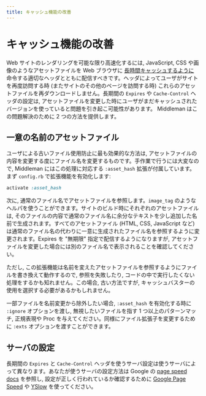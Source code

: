 ```yaml
---
title: キャッシュ機能の改善
---
```


# キャッシュ機能の改善

Web サイトのレンダリングを可能な限り高速化するには, JavaScript, CSS や画像のようなアセットファイルを Web ブラウザに [長時間キャッシュするように](https://code.google.com/speed/page-speed/docs/caching.html) 命令する適切なヘッダとともに配信すべきです。ヘッダによってユーザがサイトを再度訪問する時 (またサイトのその他のページを訪問する時) これらのアセットファイルを再ダウンロードしません。長期間の `Expires` や `Cache-Control` ヘッダの設定は, アセットファイルを変更した時にユーザがまだキャッシュされたバージョンを使っていると問題を引き起こ可能性があります。 Middleman はこの問題解決のために 2 つの方法を提供します。

## 一意の名前のアセットファイル

ユーザによる古いファイル使用防止に最も効果的な方法は, アセットファイルの内容を変更する度にファイル名を変更するものです。手作業で行うには大変なので, Middleman にはこの処理に対応する `:asset_hash` 拡張が付属しています。まず `config.rb` で拡張機能を有効化します:

``` ruby
activate :asset_hash
```

次に, 通常のファイル名でアセットファイルを参照します。`image_tag` のようなヘルパを使うことができます。サイトのビルド時にそれぞれのアセットファイルは, そのファイルの内容で通常のファイル名に余分なテキストを少し追加した名前で生成されます。すべてのアセットファイル (HTML, CSS, JavaScript など) は通常のファイル名の代わりに一意に生成されたファイル名を参照するように変更されます。Expires を "無期限" 指定で配信するようになりますが, アセットファイルを変更した場合には別のファイル名で表示されることを確認してください。

ただし, この拡張機能は名前を変えたアセットファイルを参照するようにファイルを書き換えて動作するので, 参照を失敗したり, コードの中で実行したくない処理をするかも知れません。この場合, 古い方法ですが, キャッシュバスターの使用を選択する必要があるかもしれません。

一部ファイルを名前変更から除外したい場合, `:asset_hash` を有効化する時に `:ignore` オプションを渡し, 無視したいファイルを指す 1 つ以上のパターンマッチ, 正規表現や Proc を与えてください。同様にファイル拡張子を変更するために `:exts` オプションを渡すことができます。

## サーバの設定

長期間の `Expires` と `Cache-Control` ヘッダを使うサーバ設定は使うサーバによって異なります。あなたが使うサーバの設定方法は Google の [page speed docs](https://code.google.com/speed/page-speed/docs/caching.html) を参照し, 設定が正しく行われているか確認するために [Google Page Speed](https://code.google.com/speed/page-speed/docs/extension.html) や [YSlow](https://addons.mozilla.org/en-US/firefox/addon/yslow/) を使ってください。
